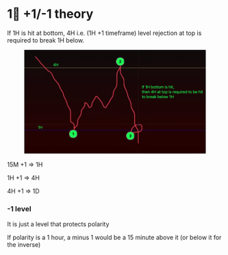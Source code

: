# 1⃣ +1/-1 theory

If 1H is hit at bottom, 4H i.e. (1H +1 timeframe) level rejection at top is required to break 1H below.

<figure><img src="../../.gitbook/assets/image (2) (1).png" alt=""><figcaption></figcaption></figure>

15M +1 => 1H

1H +1 => 4H

4H +1 => 1D



### -1 level

It is just a level that protects polarity&#x20;

If polarity is a 1 hour, a minus 1 would be a 15 minute above it (or below it for the inverse)
